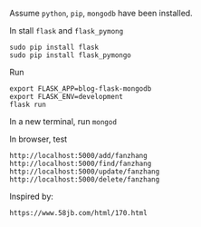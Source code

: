Assume `python`, `pip`, `mongodb` have been installed.

In stall `flask` and `flask_pymong`
```
sudo pip install flask
sudo pip install flask_pymongo
```
Run
```
export FLASK_APP=blog-flask-mongodb
export FLASK_ENV=development
flask run
```

In a new terminal, run
`mongod`

In browser, test
```
http://localhost:5000/add/fanzhang
http://localhost:5000/find/fanzhang
http://localhost:5000/update/fanzhang
http://localhost:5000/delete/fanzhang
```

Inspired by:
```
https://www.58jb.com/html/170.html
```

